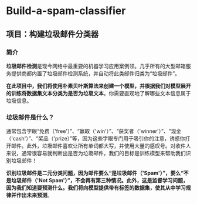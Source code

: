 # Build-a-spam-classifier

## 项目：构建垃圾邮件分类器

### 简介
**垃圾邮件检测**是现今网络中最重要的机器学习应用案例领。几乎所有的大型邮箱服务提供商都内置了垃圾邮件检测系统，并自动将此类邮件归类为“垃圾邮件”。

**在此项目中，我们将使用朴素贝叶斯算法来创建一个模型，并根据我们对模型展开的训练将数据集文本分类为是否为垃圾文本**。你需要直观地了解哪些文本信息属于垃圾信息。

### 垃圾邮件是什么？
通常包含字眼“免费（'free'）”、“赢取（'win'）”、“获奖者（'winner'）”、“现金（'cash'）”、“奖品（'prize）”等，因为这些字眼专门用于吸引你的注意，诱惑你打开邮件。此外，垃圾邮件喜欢让所有单词都大写，并使用大量的感叹号。对收件人来说，通常很容易就判断出是否为垃圾邮件，我们的目标是训练模型来帮助我们识别垃圾邮件！

**识别垃圾邮件是二元分类问题，因为邮件要么“是垃圾邮件（'Spam'）”，要么“不是垃圾邮件（'Not Spam'）”，不会再有第三种情况。此外，这是监督学习问题，因为我们知道要预测什么。我们将向模型提供带有标签的数据集，使其从中学习规律并作出未来预测**。
